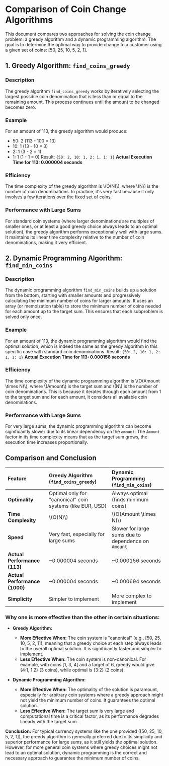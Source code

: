 # Comparison of Coin Change Algorithms

This document compares two approaches for solving the coin change problem: a greedy algorithm and a dynamic programming algorithm. The goal is to determine the optimal way to provide change to a customer using a given set of coins: [50, 25, 10, 5, 2, 1].

## 1. Greedy Algorithm: `find_coins_greedy`

### Description
The greedy algorithm `find_coins_greedy` works by iteratively selecting the largest possible coin denomination that is less than or equal to the remaining amount. This process continues until the amount to be changed becomes zero.

### Example
For an amount of 113, the greedy algorithm would produce:
- 50: 2 (113 - 100 = 13)
- 10: 1 (13 - 10 = 3)
- 2: 1 (3 - 2 = 1)
- 1: 1 (1 - 1 = 0)
Result: `{50: 2, 10: 1, 2: 1, 1: 1}`
**Actual Execution Time for 113: 0.000004 seconds**

### Efficiency
The time complexity of the greedy algorithm is \\(O(N)\\\), where \\(N\\) is the number of coin denominations. In practice, it's very fast because it only involves a few iterations over the fixed set of coins.

### Performance with Large Sums
For standard coin systems (where larger denominations are multiples of smaller ones, or at least a good greedy choice always leads to an optimal solution), the greedy algorithm performs exceptionally well with large sums. It maintains its linear time complexity relative to the number of coin denominations, making it very efficient.

## 2. Dynamic Programming Algorithm: `find_min_coins`

### Description
The dynamic programming algorithm `find_min_coins` builds up a solution from the bottom, starting with smaller amounts and progressively calculating the minimum number of coins for larger amounts. It uses an array (or memoization table) to store the minimum number of coins needed for each amount up to the target sum. This ensures that each subproblem is solved only once.

### Example
For an amount of 113, the dynamic programming algorithm would find the optimal solution, which is indeed the same as the greedy algorithm in this specific case with standard coin denominations.
Result: `{50: 2, 10: 1, 2: 1, 1: 1}`
**Actual Execution Time for 113: 0.000156 seconds**

### Efficiency
The time complexity of the dynamic programming algorithm is \\(O(Amount \\times N)\\\), where \\(Amount\\) is the target sum and \\(N\\) is the number of coin denominations. This is because it iterates through each amount from 1 to the target sum and for each amount, it considers all available coin denominations.

### Performance with Large Sums
For very large sums, the dynamic programming algorithm can become significantly slower due to its linear dependency on the `amount`. The `Amount` factor in its time complexity means that as the target sum grows, the execution time increases proportionally.

## Comparison and Conclusion

| Feature             | Greedy Algorithm (`find_coins_greedy`) | Dynamic Programming (`find_min_coins`) |
| :------------------ | :--------------------------------------- | :--------------------------------------- |
| **Optimality**      | Optimal only for "canonical" coin systems (like EUR, USD) | Always optimal (finds minimum coins)    |
| **Time Complexity** | \\(O(N)\\\)                                  | \\(O(Amount \\times N)\\\)                  |
| **Speed**           | Very fast, especially for large sums     | Slower for large sums due to dependence on `Amount` |
| **Actual Performance (113)** | ~0.000004 seconds | ~0.000156 seconds |
| **Actual Performance (1000)** | ~0.000004 seconds | ~0.000694 seconds |
| **Simplicity**      | Simpler to implement                     | More complex to implement                |

### Why one is more effective than the other in certain situations:

-   **Greedy Algorithm:**
    -   **More Effective When:** The coin system is "canonical" (e.g., [50, 25, 10, 5, 2, 1]), meaning that a greedy choice at each step always leads to the overall optimal solution. It is significantly faster and simpler to implement.
    -   **Less Effective When:** The coin system is non-canonical. For example, with coins [1, 3, 4] and a target of 6, greedy would give {4:1, 1:2} (3 coins), while optimal is {3:2} (2 coins).

-   **Dynamic Programming Algorithm:**
    -   **More Effective When:** The optimality of the solution is paramount, especially for arbitrary coin systems where a greedy approach might not yield the minimum number of coins. It guarantees the optimal solution.
    -   **Less Effective When:** The target sum is very large and computational time is a critical factor, as its performance degrades linearly with the target sum.

**Conclusion:** For typical currency systems like the one provided ([50, 25, 10, 5, 2, 1]), the greedy algorithm is generally preferred due to its simplicity and superior performance for large sums, as it still yields the optimal solution. However, for more general coin systems where greedy choices might not lead to an optimal solution, dynamic programming is the correct and necessary approach to guarantee the minimum number of coins.
